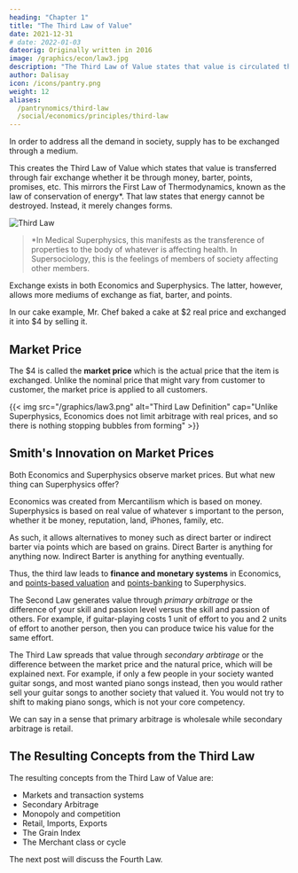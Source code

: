 ```yaml
---
heading: "Chapter 1"
title: "The Third Law of Value"
date: 2021-12-31
# date: 2022-01-03
dateorig: Originally written in 2016
image: /graphics/econ/law3.jpg
description: "The Third Law of Value states that value is circulated through the economy through fair exchanges."
author: Dalisay
icon: /icons/pantry.png
weight: 12
aliases:
  /pantrynomics/third-law
  /social/economics/principles/third-law
---
```



<!-- Commercial system focuses on self-interest 
A lot of work is duplicated 
coordinates work, investments, resources (supply/demand)    -->


In order to address all the demand in society, supply has to be exchanged through a medium. 

This creates the Third Law of Value which states that value is transferred through fair exchange whether it be through money, barter, points, promises, etc. This mirrors the First Law of Thermodynamics, known as the law of conservation of energy*. That law states that energy cannot be destroyed. Instead, it merely changes forms.


![Third Law](/graphics/econ/law3.jpg)

> *In Medical Superphysics, this manifests as the transference of properties to the body of whatever is affecting health. In Supersociology, this is the feelings of members of society affecting other members. 


Exchange exists in both Economics and Superphysics. The latter, however, allows more mediums of exchange as fiat, barter, and points. 

In our cake example, Mr. Chef baked a cake at $2 real price and exchanged it into $4 by selling it. 


## Market Price

The $4 is called the **market price** which is the actual price that the item is exchanged. Unlike the nominal price that might vary from customer to customer, the market price is applied to all customers. 

{{< img src="/graphics/law3.png" alt="Third Law Definition" cap="Unlike Superphysics, Economics does not limit arbitrage with real prices, and so there is nothing stopping bubbles from forming" >}}


<!-- A change in the nominal value comes from the difference between the nominal price and the market price, leading to the real price and real value(these concepts are not all present in Economics). This creates transaction systems such as cash, credit, barter, andresource credits. Under this law are supply and demand, monetary theories (money supply, inflation, etc) and the double coincidence of wants of barter. -->

<!-- We then input these laws according to our eagle equation in order to create our ‘equation’ for demand and supply as ps:pdD. This overturns the mercantilist ‘Law’ of Supply and Demand of Economics which treats of s and d as equals:
 -->

## Smith's Innovation on Market Prices

Both Economics and Superphysics observe market prices. But what new thing can Superphysics offer?

Economics was created from Mercantilism which is based on money. Superphysics is based on real value of whatever s important to the person, whether it be money, reputation, land, iPhones, family, etc. 

As such, it allows alternatives to money such as direct barter or indirect barter via points which are based on grains. Direct Barter is anything for anything now. Indirect Barter is anything for anything eventually.

Thus, the third law leads to **finance and monetary systems** in Economics, and [points-based valuation](/pantrynomics/alternatives-to-money) and [points-banking](/solutions/pantrynomics/points-banking) to Superphysics. 

The Second Law generates value through *primary arbitrage* or the difference of your skill and passion level versus the skill and passion of others. For example, if guitar-playing costs 1 unit of effort to you and 2 units of effort to another  person, then you can produce twice his value for the same effort. 

The Third Law spreads that value through *secondary arbtirage* or the difference between the market price and the natural price, which will be explained next. For example, if only a few people in your society wanted guitar songs, and most wanted piano songs instead, then you would rather sell your guitar songs to another society that valued it. You would not try to shift to making piano songs, which is not your core competency. 

We can say in a sense that primary arbitrage is wholesale while secondary arbitrage is retail. 


## The Resulting Concepts from the Third Law

The resulting concepts from the Third Law of Value are:

- Markets and transaction systems
- Secondary Arbitrage
- Monopoly and competition
- Retail, Imports, Exports
- The Grain Index
- The Merchant class or cycle

The next post will discuss the Fourth Law.